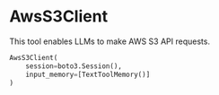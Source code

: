 # AwsS3Client

This tool enables LLMs to make AWS S3 API requests.

```python
AwsS3Client(
    session=boto3.Session(),
    input_memory=[TextToolMemory()]
)
```
